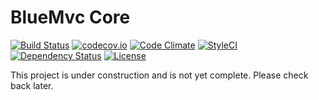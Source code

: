 # BlueMvc Core

[![Build Status](https://travis-ci.org/themichaelhall/bluemvc-core.svg?branch=master)](https://travis-ci.org/themichaelhall/bluemvc-core)
[![codecov.io](https://codecov.io/gh/themichaelhall/bluemvc-core/coverage.svg?branch=master)](https://codecov.io/gh/themichaelhall/bluemvc-core?branch=master)
[![Code Climate](https://codeclimate.com/github/themichaelhall/bluemvc-core/badges/gpa.svg)](https://codeclimate.com/github/themichaelhall/bluemvc-core)
[![StyleCI](https://styleci.io/repos/61732117/shield?style=flat)](https://styleci.io/repos/61732117)
[![Dependency Status](https://www.versioneye.com/user/projects/576bdfcacd6d5100372eab46/badge.svg?style=flat)](https://www.versioneye.com/user/projects/576bdfcacd6d5100372eab46)
[![License](https://poser.pugx.org/michaelhall/bluemvc-core/license)](https://packagist.org/packages/michaelhall/bluemvc-core)

This project is under construction and is not yet complete. Please check back later.
